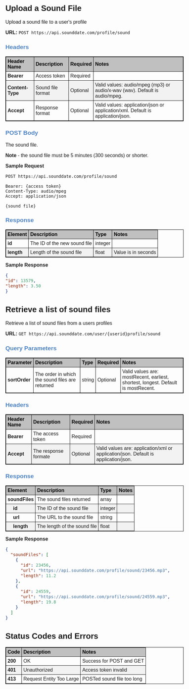 <!-- This is from Peter Gruenbaum's Udemy API course -->
<style type="text/css">
body {font-size: 1em; font-family: Helvetica, Arial, sans-serif;}
h1, h2, h3, h4 {font-family: Helvetica, Arial, sans-serif; font-style: normal;}
h1 {font-size: 180%; font-weight: bold;}
h2 {font-size: 160%; font-weight:bold;}
h3 {font-size: 120%; font-weight:bold; color:#4E84C4;}
h4 {font-size: 110%; font-weight:bold;}
table, th, td { border: 1px solid black; }
table { border-collapse: collapse; }
th, td { padding: 5px; text-align: left; }
tr:nth-child(even) {background-color: #f2f2f2}
th { background-color: #c0c0c0; color: black; }
</style>

<meta http-equiv="Content-Type" content="text/html; charset=UTF-8">
</meta></style>

## Upload a Sound File

Upload a sound file to a user's profile

**URL:** `POST https://api.sounddate.com/profile/sound`

### Headers

| Header Name | Description     | Required     | Notes     |
|-------------|-----------------|--------------|-----------|
|  **Bearer**  |    Access token   |  Required   |  |
|  **Content-Type**  |    Sound file format    |  Optional  | Valid values: audio/mpeg (mp3) or audio/x-wav (wav). Default is audio/mpeg.     |
|  **Accept**  |    Response format   |  Optional   | Valid values: application/json or application/xml. Default is application/json.     |


### POST Body

The sound file.

**Note** - the sound file must be 5 minutes (300 seconds) or shorter.

**Sample Request**

`POST https://api.sounddate.com/profile/sound`

`Bearer: {access token}`  
`Content-Type: audio/mpeg`  
`Accept: application/json`  

`{sound file}`


### Response

| Element     |   Description   |   Type   |   Notes   |
|-------------|-----------------|----------|-----------|
|  **id**     |    The ID of the new sound file   |  integer   |  &nbsp;    |
|  **length**  |    Length of the sound file   |  float   |  Value is in seconds    |

**Sample Response**

```json
{  
"id": 13579,  
"length": 3.50  
}  
```

## Retrieve a list of sound files

Retrieve a list of sound files from a users profiles

**URL:** `GET https://api.sounddate.com/user/{userid}profile/sound`

### Query Parameters

| Parameter   | Description     | Type     | Required     | Notes     |
|-------------|-----------------|----------|--------------|-----------|
|  **sortOrder** |    The order in which the sound files are returned   |  string   |  Optional   | Valid values are: mostRecent, earliest, shortest, longest. Default is mostRecent.     |

### Headers

| Header Name | Description     | Required     | Notes     |
|-------------|-----------------|--------------|-----------|
|  **Bearer**  |    The access token        |  Required       |      |
|  **Accept**  |    The response formate  |  Optional    | Valid values are: application/xml or application/json. Default is application/json.     |


### Response

| Element     |   Description   |   Type   |   Notes   |
|-------------|-----------------|----------|-----------|
|  **soundFiles**  |    The sound files returned   |  array   |      |
| &nbsp;&nbsp;&nbsp; **id**  |    The ID of the sound file        |  integer   |  |
| &nbsp;&nbsp;&nbsp; **url**  |    The URL to the sound file  |  string   |  |
| &nbsp;&nbsp;&nbsp; **length**  |    The length of the sound file   |  float   |  &nbsp;    |

**Sample Response**

```json
{
  "soundFiles": [
    {
      "id": 23456,
      "url": "https://api.sounddate.com/profile/sound/23456.mp3",
      "length": 11.2
    },
    {
      "id": 24559,
      "url": "https://api.sounddate.com/profile/sound/24559.mp3",
      "length": 19.8
    }
  ]
}
```

## Status Codes and Errors

|     Code    | Description     |  Notes       |
|-------------|-----------------|--------------|
|  **200**    |    OK           |  Success for POST and GET    |
|  **401**    |    Unauthorized        |  Access token invalid       |
|  **413**    |    Request Entity Too Large        |  POSTed sound file too long       |
